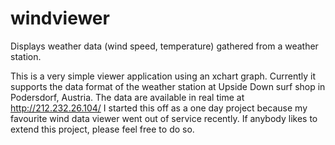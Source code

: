 # windviewer
Displays weather data (wind speed, temperature) gathered from a weather station.

This is a very simple viewer application using an xchart graph.
Currently it supports the data format of the weather station at Upside Down surf shop in Podersdorf, Austria.
The data are available in real time at http://212.232.26.104/
I started this off as a one day project because my favourite wind data viewer went out of service recently.
If anybody likes to extend this project, please feel free to do so.
